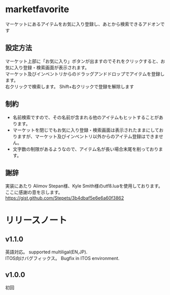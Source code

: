 # marketfavorite
マーケットにあるアイテムをお気に入り登録し、あとから検索できるアドオンです

## 設定方法
マーケット上部に「お気に入り」ボタンが出ますのでそれをクリックすると、お気に入り登録・検索画面が表示されます。  
マーケット及びインベントリからのドラッグアンドドロップでアイテムを登録します。  
右クリックで検索します。
Shift+右クリックで登録を解除します  

## 制約
* 名前検索ですので、その名前が含まれる他のアイテムもヒットすることがあります。
* マーケットを閉じでもお気に入り登録・検索画面は表示されたままにしておりますが、マーケット及びインベントリ以外からのアイテム登録はできません。
* 文字数の制限があるようなので、アイテム名が長い場合末尾を削っております。
  
## 謝辞
実装にあたり Alimov Stepan様、Kyle Smith様のutf8.luaを使用しております。  
ここに感謝の意を示します。
https://gist.github.com/Stepets/3b4dbaf5e6e6a60f3862

# リリースノート
## v1.1.0
英語対応。 supported multiligal(EN,JP).  
ITOS向けバグフィックス。 Bugfix in ITOS environment.

## v1.0.0
初回